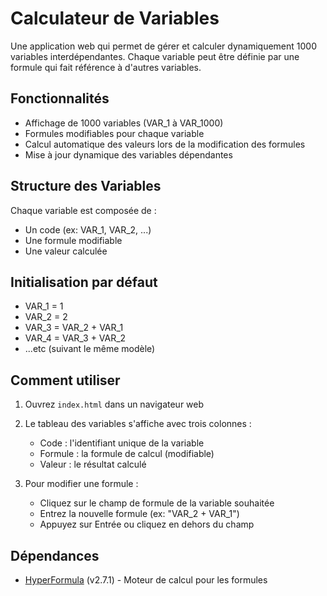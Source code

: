 # Calculateur de Variables

Une application web qui permet de gérer et calculer dynamiquement 1000 variables interdépendantes. Chaque variable peut être définie par une formule qui fait référence à d'autres variables.

## Fonctionnalités

- Affichage de 1000 variables (VAR_1 à VAR_1000)
- Formules modifiables pour chaque variable
- Calcul automatique des valeurs lors de la modification des formules
- Mise à jour dynamique des variables dépendantes

## Structure des Variables

Chaque variable est composée de :
- Un code (ex: VAR_1, VAR_2, ...)
- Une formule modifiable
- Une valeur calculée

## Initialisation par défaut

- VAR_1 = 1
- VAR_2 = 2
- VAR_3 = VAR_2 + VAR_1
- VAR_4 = VAR_3 + VAR_2
- ...etc (suivant le même modèle)

## Comment utiliser

1. Ouvrez `index.html` dans un navigateur web
2. Le tableau des variables s'affiche avec trois colonnes :
   - Code : l'identifiant unique de la variable
   - Formule : la formule de calcul (modifiable)
   - Valeur : le résultat calculé

3. Pour modifier une formule :
   - Cliquez sur le champ de formule de la variable souhaitée
   - Entrez la nouvelle formule (ex: "VAR_2 + VAR_1")
   - Appuyez sur Entrée ou cliquez en dehors du champ


## Dépendances

- [HyperFormula](https://handsontable.com/docs/hyperformula/) (v2.7.1) - Moteur de calcul pour les formules







